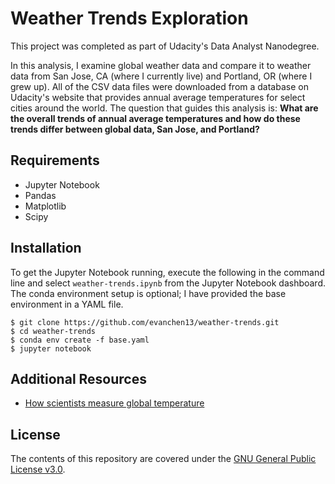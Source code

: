 # Weather Trends Exploration
This project was completed as part of Udacity's Data Analyst Nanodegree.

In this analysis, I examine global weather data and compare it to weather data from San Jose, CA (where I currently live) and Portland, OR (where I grew up). All of the CSV data files were downloaded from a database on Udacity's website that provides annual average temperatures for select cities around the world. The question that guides this analysis is: **What are the overall trends of annual average temperatures and how do these trends differ between global data, San Jose, and Portland?**

## Requirements
- Jupyter Notebook
- Pandas
- Matplotlib
- Scipy

## Installation
To get the Jupyter Notebook running, execute the following in the command line and select `weather-trends.ipynb` from the Jupyter Notebook dashboard. The conda environment setup is optional; I have provided the base environment in a YAML file.
```
$ git clone https://github.com/evanchen13/weather-trends.git
$ cd weather-trends
$ conda env create -f base.yaml
$ jupyter notebook
```

## Additional Resources
- [How scientists measure global temperature](https://www.carbonbrief.org/explainer-how-do-scientists-measure-global-temperature)

## License
The contents of this repository are covered under the [GNU General Public License v3.0](https://github.com/evanchen13/weather-trends/blob/master/COPYING).

